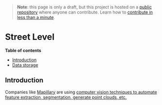 > **Note**: this page is only a draft, but this project is hosted on a [public repository](https://github.com/hhkaos/awesome-arcgis) where anyone can contribute. Learn how to [contribute in less than a minute](https://github.com/hhkaos/awesome-arcgis/blob/master/CONTRIBUTING.md#contributions).

# Street Level


<!-- START doctoc generated TOC please keep comment here to allow auto update -->
<!-- DON'T EDIT THIS SECTION, INSTEAD RE-RUN doctoc TO UPDATE -->
**Table of contents**

- [Introduction](#introduction)
- [Data storage](#data-storage)

<!-- END doctoc generated TOC please keep comment here to allow auto update -->

## Introduction

Companies like [Mapillary](../../../../../esri/partners/program-members/mapillary/README.md) are using [computer vision techniques to automate feature extraction, segmentation, generate point clouds, etc.](https://www.youtube.com/watch?v=PK5d3yATFuo&list=PL685iyzu8a8m_Fp1CpgCxQhLQ62sze0Wj) 
